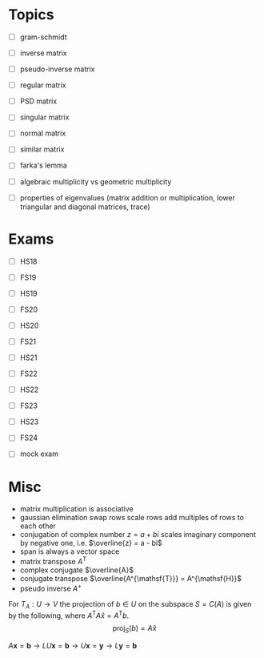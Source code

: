 
# Topics

- [ ] gram-schmidt
- [ ] inverse matrix
- [ ] pseudo-inverse matrix
- [ ] regular matrix
- [ ] PSD matrix
- [ ] singular matrix
- [ ] normal matrix
- [ ] similar matrix
- [ ] farka's lemma
- [ ] algebraic multiplicity vs geometric multiplicity
- [ ] properties of eigenvalues (matrix addition or multiplication, lower triangular and diagonal matrices, trace)



# Exams

- [ ] HS18
- [ ] FS19
- [ ] HS19
- [ ] FS20
- [ ] HS20
- [ ] FS21
- [ ] HS21
- [ ] FS22
- [ ] HS22
- [ ] FS23
- [ ] HS23
- [ ] FS24
- [ ] mock exam


# Misc

- matrix multiplication is associative
- gaussian elimination
	swap rows
	scale rows
	add multiples of rows to each other
- conjugation of complex number $z = a + bi$ scales imaginary component by negative one, i.e. $\overline{z} = a - bi$
- span is always a vector space
- matrix transpose $A^{\mathsf{T}}$
- complex conjugate $\overline{A}$
- conjugate transpose $\overline{A^{\mathsf{T}}} = A^{\mathsf{H}}$
- pseudo inverse $A^{+}$


For $T_{A} : U \to V$ the projection of $b \in U$ on the subspace $S = C(A)$ is given by the following, where $A^{\mathsf{T}} A \widehat{x} = A^{\mathsf{T}} b$.
$$
\mathrm{proj}_{S}(b) = A \widehat{x}
$$



$A \mathbf{x} = \mathbf{b} \to LU \mathbf{x} = \mathbf{b} \to U \mathbf{x} = \mathbf{y} \to L \mathbf{y} = \mathbf{b}$



